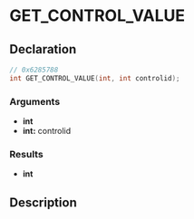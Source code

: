 # GET_CONTROL_VALUE

## Declaration
```cpp
// 0x6285788
int GET_CONTROL_VALUE(int, int controlid);
```

### Arguments
- **int**
- **int:** controlid

### Results
- **int**

## Description
